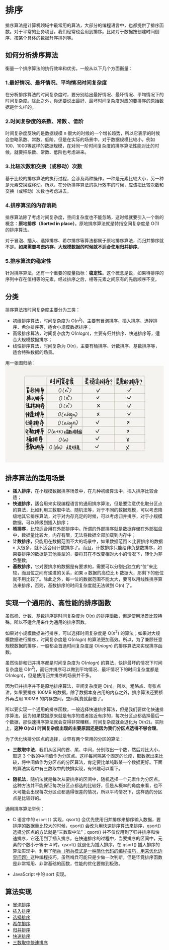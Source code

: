 # 排序
排序算法是计算机领域中最常用的算法，大部分的编程语言中，也都提供了排序函数。对于平常的业务项目，我们经常也会用到排序。比如对于数据按创建时间倒序、按某个具体的数据升序排列等。

## 如何分析排序算法
衡量一个排序算法的执行效率和优劣，一般从以下几个方面衡量：

### 1.最好情况、最坏情况、平均情况时间复杂度
在分析排序算法的时间复杂度时，要分别给出最好情况、最坏情况、平均情况下的时间复杂度。除此之外，你还要说出最好、最坏时间复杂度对应的要排序的原始数据是什么样的。

### 2.时间复杂度的系数、常数 、低阶
时间复杂度反映的是数据规模 n 很大的时候的一个增长趋势，所以它表示的时候会忽略系数、常数、低阶。但是在实际的场景中，对于数据规模比较小，例如100、1000等这样的数据规模，在对同一阶时间复杂度的排序算法性能对比的时候，就要把系数、常数、低阶也考虑进来。

### 3.比较次数和交换（或移动）次数
基于比较的排序算法的执行过程，会涉及两种操作，一种是元素比较大小，另一种是元素交换或移动。所以，在分析排序算法的执行效率的时候，应该把比较次数和交换（或移动）次数也考虑进去。

### 4.排序算法的内存消耗
排序算法除了考虑时间复杂度，空间复杂度也不能忽略，这时候就要引入一个新的概念：**原地排序（Sorted in place）**。原地排序算法就是特指空间复杂度是 O(1) 的排序算法。

对于冒泡、插入、选择排序、希尔排序等算法都属于原地排序算法，而归并排序就不是。**如果需要考虑内存，大规模数据的时候就不适合使用归并排序**。

### 5.排序算法的稳定性
针对排序算法，还有一个重要的度量指标：**稳定性**。这个概念是说，如果待排序的序列中存在值相等的元素，经过排序之后，相等元素之间原有的先后顺序不变。

## 分类
排序算法按时间复杂度主要分为三类：
- 初级排序算法，时间复杂度为 O($n^2$)，主要有冒泡排序、插入排序、选择排序、希尔排序等，适合小规模数据排序；
- 高级排序算法，时间复杂度为 O($nlogn$)，主要有归并排序、快速排序等，适合大规模数据排序；
- 线性排序算法，时间复杂为 O($n$)，主要有桶排序、计数排序、基数排序等，适合特殊数据的场景。

用一张图归纳：
![排序算法](./images/排序算法对比.webp)

## 排序算法的适用场景
- **插入排序**，在小规模数据排序场景中，在几种初级算法中，插入排序比较合适；
- **快速排序**，适合用来实现编程语言的通用排序算法，但是要注意优化取分区点的算法，比如利用三数取中法、随机法等，对于不同的数据规模，可以考虑降级地其它排序算法，对于对内存充足的时候，可以考虑归并排序，对于小规模数据，可以降级到插入排序；
- **桶排序**，比较适合用在外部排序中。所谓的外部排序就是数据存储在外部磁盘中，数据量比较大，内存有限，无法将数据全部加载到内存中；
- **计数排序**，只能用在数据范围不大的场景中，如果数据范围 k 比要排序的数据 n 大很多，就不适合用计数排序了。而且，计数排序只能给非负整数排序，如果要排序的数据是其他类型的，要将其在不改变相对大小的情况下，转化为非负整数;
- **基数排序**，它对要排序的数据是有要求的，需要可以分割出独立的“位”来比较，而且位之间有递进的关系，如果 a 数据的高位比 b 数据大，那剩下的低位就不用比较了。除此之外，每一位的数据范围不能太大，要可以用线性排序算法来排序，否则，基数排序的时间复杂度就无法做到 O(n) 了。

## 实现一个通用的、高性能的排序函数
虽然桶、计数、基数排序是时间复杂度为 O($n$) 的排序函数，但是使用场景比较特殊，所以不适合用来作为通用的排序函数。

如果对小规模数据进行排序，可以选择时间复杂度是 O($n^2$) 的算法；如果对大规模数据进行排序，时间复杂度是 O($nlogn$) 的算法更加高效。所以，为了兼顾任意规模数据的排序，一般都会首选时间复杂度是 O($nlogn$) 的排序算法来实现排序函数。

虽然快排和归并排序都是时间复杂度为 O($nlogn$) 的算法，快排最坏的情况下时间复杂度是 O($n^2$)，而归并排序可以做到平均情况、最坏情况下的时间复杂度都是 O($nlogn$)，但是使用归并排序的场景并不多。 

因为归并排序并不是原地排序算法，空间复杂度是 O(n)。所以，粗略点、夸张点讲，如果要排序 100MB 的数据，除了数据本身占用的内存之外，排序算法还要额外再占用 100MB 的内存空间，空间耗费就翻倍了。

所以要实现一个通用的排序函数，一般选择快速排序算法，但是我们要优化快速排序算法。因为如果数据原来就是有序的或者接近有序的，每次分区点都选择最后一个数据，那快速排序算法就会变得非常糟糕，时间复杂度就会退化为 O(n2)。实际上，**这种 O(n2) 时间复杂度出现的主要原因还是因为我们分区点选得不够合理**。

为了优化快排分区点的选择，业界有两个常用的分区的算法：
- **三数取中法**，我们从区间的首、尾、中间，分别取出一个数，然后对比大小，取这 3 个数的中间值作为分区点。这样每间隔某个固定的长度，取数据出来比较，将中间值作为分区点的分区算法，肯定要比单纯取某一个数据更好。下面的算法实现中有三数取中的快排实现，有兴趣可以看下。

- **随机法**，随机法就是每次从要排序的区间中，随机选择一个元素作为分区点。这种方法并不能保证每次分区点都选的比较好，但是从概率的角度来看，也不大可能会出现每次分区点都选得很差的情况，所以平均情况下，这样选的分区点是比较好的。

通用排序算法举例：
- C 语言中的 `qsort()` 实现，qsort() 会优先使用归并排序来排序输入数据，要排序的数据量比较大的时候，qsort() 会改为用快速排序算法来排序，qsort() 选择分区点的方法就是“三数取中法”；qsort() 并不仅仅用到了归并排序和快速排序，它还用到了插入排序。在快速排序的过程中，当要排序的区间中，元素的个数小于等于 4 时，qsort() 就退化为插入排序。在 qsort() 插入排序的算法实现中，利用了[哨兵（哨兵模式是一种简化代码的编程技巧，用来优化边界问题）](../algorithm/trick/guard.ts)这种编程技巧。虽然哨兵可能只是少做一次判断，但是毕竟排序函数是非常常用、非常基础的函数，性能的优化要做到极致。

- JavaScript 中的 sort 实现。

## 算法实现
- [冒泡排序](../algorithm/sorter/bubbleSort.ts)
- [插入排序](../algorithm/sorter/insertSort.ts)
- [选择排序](../algorithm/sorter/selectSort.ts)
- [希尔排序](../algorithm/sorter/shellSort.ts)
- [归并排序](../algorithm/sorter/mergeSort.ts)
- [快速排序](../algorithm/sorter/quickSort.ts)
- [三数取中快速排序](../algorithm/sorter/threeWayQuickSort.ts)
